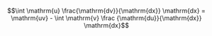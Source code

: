 $$\int \mathrm{u} \frac{\mathrm{dv}}{\mathrm{dx}} \mathrm{dx} = 
\mathrm{uv} - \int \mathrm{v} \frac {\mathrm{du}}{\mathrm{dx}} \mathrm{dx}$$
